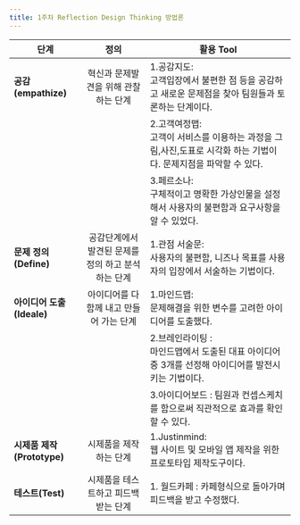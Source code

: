 ```yaml
---
title: 1주차 Reflection Design Thinking 방법론
---
```

|  <center>단계</center> |  <center>정의</center> |  <center>활용 Tool</center> |
|:--------|:--------:|:--------|
|**공감(empathize)** | <center>혁신과 문제발견을 위해 관찰하는 단계<center> |1.공감지도:<br>고객입장에서 불편한 점 등을 공감하고 새로운 문제점을 찾아 팀원들과 토론하는 단계이다.|
| | <center><center> |2.고객여정맵:<br>고객이 서비스를 이용하는 과정을 그림,사진,도표로 시각화 하는 기법이다. 문제지점을 파악할 수 있다.|
| | <center><center> |3.페르소나:<br>구체적이고 명확한 가상인물을 설정해서 사용자의 불편함과 요구사항을 알 수 있었다.|
|**문제 정의(Define)** | <center>공감단계에서 발견된 문제를 정의 하고 분석하는 단계 </center> |1.관점 서술문:<br>사용자의 불편함, 니즈나 목표를 사용자의 입장에서 서술하는 기법이다.|
|**아이디어 도출(Ideale)** | <center>아이디어를 다함께 내고 만들어 가는 단계</center> |1.마인드맵:<br>문제해결을 위한 변수를 고려한 아이디어를 도출했다.|
| | <center><center> |2.브레인라이팅 : <br>마인드맵에서 도출된 대표 아이디어 중 3개를 선정해 아이디어를 발전시키는 기법이다.|
| | <center><center> |3.아이디어보드 : 팀원과 컨셉스케치를 함으로써 직관적으로 효과를 확인할 수 있다.|
|**시제품 제작(Prototype)** | <center>시제품을 제작하는 단계</center> |1.Justinmind:<br>웹 사이트 및 모바일 앱 제작을 위한 프로토타입 제작도구이다.|
|**테스트(Test)** | <center>시제품을 테스트하고 피드백받는 단계</center> |1. 월드카페 : 카페형식으로 돌아가며 피드백을 받고 수정했다. |
